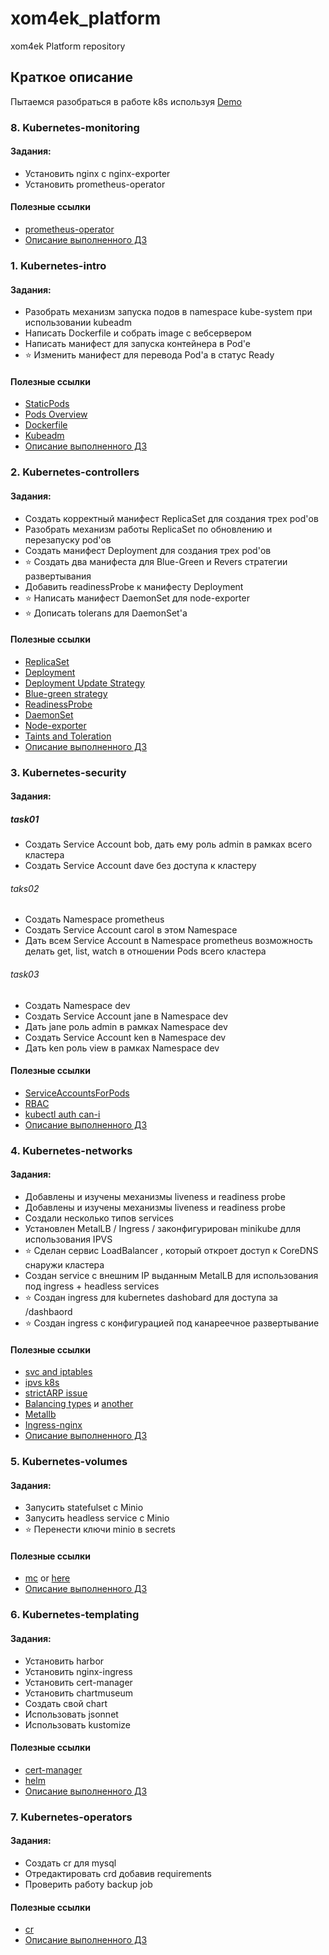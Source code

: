 # xom4ek_platform

xom4ek Platform repository

## Краткое описание

Пытаемся разобраться в работе k8s используя [Demo](https://github.com/GoogleCloudPlatform/microservices-demo)

### 8. Kubernetes-monitoring

#### Задания:
- Установить nginx c nginx-exporter
- Установить prometheus-operator

#### Полезные ссылки

- [prometheus-operator](https://github.com/prometheus-operator/prometheus-operator#:~:text=Overview,monitoring%20stack%20for%20Kubernetes%20clusters.)
- [Описание выполненного ДЗ](kubernetes-monitoring/README.md)


### 1. Kubernetes-intro

#### Задания:

- Разобрать механизм запуска подов в namespace kube-system при использовании kubeadm
- Написать Dockerfile и собрать image с вебсервером
- Написать манифест для запуска контейнера в Pod'e
- :star: Изменить манифест для перевода Pod'a в статус Ready

#### Полезные ссылки

- [StaticPods](https://kubernetes.io/docs/tasks/configure-pod-container/static-pod/)
- [Pods Overview](https://kubernetes.io/docs/concepts/workloads/pods/pod-overview/)
- [Dockerfile](https://docs.docker.com/engine/reference/builder/)
- [Kubeadm](https://kubernetes.io/docs/setup/production-environment/tools/kubeadm/create-cluster-kubeadm/)
- [Описание выполненного ДЗ](kubernetes-intro/README.md)

### 2. Kubernetes-controllers

#### Задания:
- Создать корректный манифест ReplicaSet для создания трех pod'ов
- Разобрать механизм работы ReplicaSet по обновлению и перезапуску pod'ов
- Создать манифест Deployment для создания трех pod'ов
- :star: Создать два манифеста для Blue-Green и Revers стратегии развертывания
- Добавить readinessProbe к манифесту Deployment
- :star: Написать манифест DaemonSet для node-exporter
- :star: Дописать tolerans для DaemonSet'a

#### Полезные ссылки

- [ReplicaSet](https://kubernetes.io/docs/concepts/workloads/controllers/replicaset/)
- [Deployment](https://kubernetes.io/docs/concepts/workloads/controllers/deployment/)
- [Deployment Update Strategy](https://kubernetes.io/docs/concepts/workloads/controllers/deployment/#strategy)
- [Blue-green strategy](https://www.redhat.com/en/topics/devops/what-is-blue-green-deployment)
- [ReadinessProbe](https://kubernetes.io/docs/tasks/configure-pod-container/configure-liveness-readiness-startup-probes/#define-readiness-probes)
- [DaemonSet](https://kubernetes.io/docs/concepts/workloads/controllers/daemonset/)
- [Node-exporter](https://github.com/prometheus/node_exporter)
- [Taints and Toleration](https://kubernetes.io/docs/concepts/scheduling-eviction/taint-and-toleration/#concepts)
- [Описание выполненного ДЗ](kubernetes-controllers/README.md)

### 3. Kubernetes-security

#### Задания:

##### task01
- Создать Service Account bob, дать ему роль admin в рамках всего кластера
- Создать Service Account dave без доступа к кластеру

###### taks02
- Создать Namespace prometheus
- Создать Service Account carol в этом Namespace
- Дать всем Service Account в Namespace prometheus возможность делать get, list, watch в отношении Pods всего кластера

###### task03
- Создать Namespace dev
- Создать Service Account jane в Namespace dev
- Дать jane роль admin в рамках Namespace dev
- Создать Service Account ken в Namespace dev
- Дать ken роль view в рамках Namespace dev

#### Полезные ссылки

- [ServiceAccountsForPods](https://kubernetes.io/docs/tasks/configure-pod-container/configure-service-account/)
- [RBAC](https://kubernetes.io/docs/reference/access-authn-authz/rbac/)
- [kubectl auth can-i](https://kubernetes.io/docs/reference/access-authn-authz/authorization/)
- [Описание выполненного ДЗ](kubernetes-security/README.md)

### 4. Kubernetes-networks

#### Задания:
- Добавлены и изучены механизмы liveness и readiness probe
- Добавлены и изучены механизмы liveness и readiness probe
- Создали несколько типов services
- Установлен MetalLB / Ingress / законфигурирован minikube длля использования IPVS
- :star: Сделан сервис LoadBalancer , который откроет доступ к CoreDNS снаружи кластера
- Создан service с внешним IP выданным MetalLB для использования под ingress + headless services
- :star: Создан ingress для kubernetes dashobard для доступа за /dashbaord
- :star: Создан ingress с конфигурацией под канареечное развертывание

#### Полезные ссылки
- [svc and iptables](https://msazure.club/kubernetes-services-and-iptables/)
- [ipvs k8s](https://github.com/kubernetes/kubernetes/blob/master/pkg/proxy/ipvs/README.md)
- [strictARP issue](https://github.com/metallb/metallb/issues/153)
- [Balancing types](https://github.com/kubernetes/kubernetes/blob/1cb3b5807ec37490b4582f22d991c043cc468195/pkg/proxy/apis/config/types.go) и [another](http://www.linuxvirtualserver.org/docs/scheduling.html)
- [Metallb](https://metallb.universe.tf/)
- [Ingress-nginx](https://kubernetes.github.io/ingress-nginx/deploy/)
- [Описание выполненного ДЗ](kubernetes-networks/README.md)

### 5. Kubernetes-volumes

#### Задания:
- Запусить statefulset c Minio
- Запусить headless service c Minio
- :star: Перенести ключи minio в secrets

#### Полезные ссылки

- [mc](https://github.com/minio/mc) or [here](https://docs.min.io/docs/minio-client-complete-guide.html)
- [Описание выполненного ДЗ](kubernetes-volumes/README.md)

### 6. Kubernetes-templating

#### Задания:
- Установить harbor
- Установить nginx-ingress
- Установить cert-manager
- Установить chartmuseum
- Создать свой chart
- Использовать jsonnet
- Использовать kustomize

#### Полезные ссылки

- [cert-manager](https://cert-manager.io)
- [helm](https://helm.sh)
- [Описание выполненного ДЗ](kubernetes-templating/README.md)

### 7. Kubernetes-operators

#### Задания:
- Создать cr для mysql
- Отредактировать crd добавив requirements
- Проверить работу backup job

#### Полезные ссылки

- [cr](https://kubernetes.io/docs/concepts/extend-kubernetes/api-extension/custom-resources/)
- [Описание выполненного ДЗ](kubernetes-operators/README.md)
